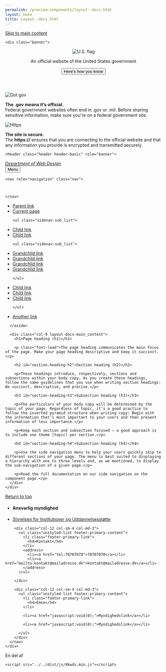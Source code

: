 ```yaml
--- 
permalink: /preview-components/layout--docs.html
layout: base 
title: Layout--docs.html
---
```


<!doctype html>
<html lang="en">
  <!-- generated by dkwds@1.4.2 -->
  <head>
    <meta charset="utf-8">
    <meta name="viewport" content="width=device-width, initial-scale=1.0">
    <meta http-equiv="X-UA-Compatible" content="IE=edge">
    <title>Styleguide Fractal example document</title>
    <link rel="stylesheet" href="../../dist/css/dkwds-virkdk.min.css">
    
  </head>
  <body>
    <a class="skipnav" href="#main-content">Skip to main content</a>
    

    <div class="banner">
  <div class="accordion">
    <header class="banner-header">
      <div class="grid banner-inner">
      <img src="../../dist/img/favicons/favicon-57.png" alt="U.S. flag">
      <p>An official website of the United States government</p>
      <button class="accordion-button banner-button"
        aria-expanded="false" aria-controls="gov-banner">
        <span class="banner-button-text">Here's how you know</span>
      </button>
      </div>
    </header>
    <div class="banner-content grid accordion-content" id="gov-banner">
      <div class="banner-guidance-gov width-one-half">
        <img class="banner-icon media_block-img" src="../../dist/img/icon-dot-gov.svg" alt="Dot gov">
        <div class="media_block-body">
          <p>
            <strong>The .gov means it’s official.</strong>
            <br>
            Federal government websites often end in .gov or .mil. Before sharing sensitive information, make sure you're on a federal government site.
          </p>
        </div>
      </div>
      <div class="banner-guidance-ssl width-one-half">
        <img class="banner-icon media_block-img" src="../../dist/img/icon-https.svg" alt="Https">
        <div class="media_block-body">
          <p>
            <strong>The site is secure.</strong>
            <br>
            The <strong>https://</strong> ensures that you are connecting to the official website and that any information you provide is encrypted and transmitted securely.
          </p>
        </div>
      </div>
    </div>
  </div>
</div>

    

    <header class="header header-basic" role="banner">
  <div class="nav-container">
    <div class="navbar">
  <div class="logo" id="basic-logo">
    <em class="logo-text">
      <a href="/"
        title="Home"
        aria-label="Home">
        Department of Web Design
      </a>
    </em>
  </div>
  <button class="menu-btn">Menu</button>
</div>

    <nav role="navigation" class="nav">
      
      
      
    </nav>
  </div>
</header>
<div class="overlay"></div>

    

    
  <main class="container section content layout-docs" id="main-content">
    <div class="row">
      <aside class="col-3 layout-docs-sidenav">
        

<ul class="sidenav-list">
  
  
  <li>
    <a href="">
      Parent link
    </a>
    
  </li>
  
  <li>
    <a href="" class="current">
      Current page
    </a>
    
    <ul class="sidenav-sub_list">
      
  
  <li>
    <a href="">
      Child link
    </a>
    
  </li>
  
  <li>
    <a href="" class="current">
      Child link
    </a>
    
    <ul class="sidenav-sub_list">
      
  
  <li>
    <a href="">
      Grandchild link
    </a>
    
  </li>
  
  <li>
    <a href="">
      Grandchild link
    </a>
    
  </li>
  
  <li>
    <a href="" class="current">
      Grandchild link
    </a>
    
  </li>
  
  <li>
    <a href="">
      Grandchild link
    </a>
    
  </li>
  

    </ul>
    
  </li>
  
  <li>
    <a href="">
      Child link
    </a>
    
  </li>
  
  <li>
    <a href="">
      Child link
    </a>
    
  </li>
  
  <li>
    <a href="">
      Child link
    </a>
    
  </li>
  

    </ul>
    
  </li>
  
  <li>
    <a href="">
      Another link
    </a>
    
  </li>
  

</ul>

      </aside>

      <div class="col-9 layout-docs-main_content">
        <h1>Page heading (h1)</h1>

        <p class="font-lead">The page heading communicates the main focus of the page. Make your page heading descriptive and keep it succinct.</p>

        <h2 id="section-heading-h2">Section heading (h2)</h2>

        <p>These headings introduce, respectively, sections and subsections within your body copy. As you create these headings, follow the same guidelines that you use when writing section headings: Be succinct, descriptive, and precise.</p>

        <h3 id="section-heading-h3">Subsection heading (h3)</h3>

        <p>The particulars of your body copy will be determined by the topic of your page. Regardless of topic, it’s a good practice to follow the inverted pyramid structure when writing copy: Begin with the information that’s most important to your users and then present information of less importance.</p>

        <p>Keep each section and subsection focused — a good approach is to include one theme (topic) per section.</p>

        <h4 id="section-heading-h4">Subsection heading (h4)</h4>

        <p>Use the side navigation menu to help your users quickly skip to different sections of your page. The menu is best suited to displaying a hierarchy with one to three levels and, as we mentioned, to display the sub-navigation of a given page.</p>

        <p>Read the full documentation on our side navigation on the component page.</p>
      </div>
    </div>
  </main>


    



  
<footer class="footer" role="contentinfo">
  <div class="container footer-return-to-top">
    <a href="#">Return to top</a>
  </div>
  <div class="footer-primary-section">
    <div class="container">
      <nav class="footer-nav row">
        <div class="col-12 col-sm-4 col-md-6">
          <ul class="unstyled-list footer-primary-content">
            <li class="footer-primary-link">
              <h4>Ansvarlig myndighed</h4>
            </li>
            <li><a href="javascript:void(0);">Styrelsen for Institutioner og Uddannelsesstøtte</a></li>
          </ul>
        </div>

        <div class="col-12 col-sm-4 col-md-3">
          <ul class="unstyled-list footer-primary-content">
            <li class="footer-primary-link">
              <h4>Kontakt</h4>
            </li>
            <address>
              <li><a href="tel:70707070">70707070</a></li>
              <li><a href="mailto:kontakt@mailadresse.dk">kontakt@mailadresse.dk</a></li>
            </address>
          </ul>
          
        </div>

        <div class="col-12 col-sm-4 col-md-3">
          <ul class="unstyled-list footer-primary-content">
            <li class="footer-primary-link">
              <h4>Emne</h4> 
            </li>
            
            <li><a href="javascript:void(0);">Myndighedslink</a></li>
            
            <li><a href="javascript:void(0);">Myndighedslink</a></li>
            
          </ul>
        </div>
      </nav>
    </div>
  </div>

  <div class="footer-secondary_section">
    <div class="container">
      <div class="footer-logo row">
        <div class="footer-logo-img col-12">En del af</div>
      </div>
    </div>
  </div>
</footer>



    

    <script src="../../dist/js/dkwds.min.js"></script>
    
  </body>
</html>

